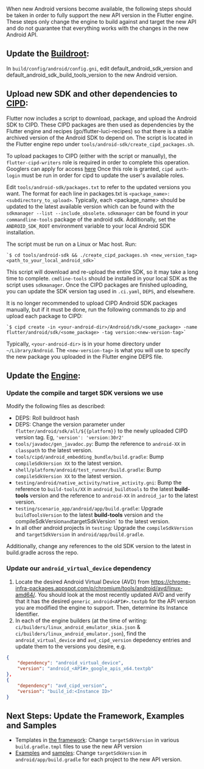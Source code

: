 When new Android versions become available, the following steps should be taken in order to fully support the new API version in the Flutter engine. These steps only change the engine to build against and target the new API and do not guarantee that everything works with the changes in the new Android API.

## Update the [Buildroot](https://github.com/flutter/buildroot):

In `build/config/android/config.gni`, edit default_android_sdk_version and  default_android_sdk_build_tools_version to the new Android version.

## Upload new SDK and other dependencies to [CIPD](https://chrome-infra-packages.appspot.com/p/flutter/android):

Flutter now includes a script to download, package, and upload the Android SDK to CIPD. These CIPD packages are then used as dependencies by the Flutter engine and recipes (go/flutter-luci-recipes) so that there is a stable archived version of the Android SDK to depend on. The script is located in the Flutter engine repo under `tools/android-sdk/create_cipd_packages.sh`.

To upload packages to CIPD (either with the script or manually), the  `flutter-cipd-writers` role is required in order to complete this operation. Googlers can apply for access [here](https://grants.corp.google.com/#/grants?request=8h%2Fflutter-cipd-writers) Once this role is granted, `cipd auth-login` must be run in order for cipd to update the user's available roles.

Edit `tools/android-sdk/packages.txt` to refer to the updated versions you want. The format for each line in packages.txt is `<package_name>:<subdirectory_to_upload>`. Typically, each <package_name> should be updated to the latest available version which can be found with the `sdkmanager --list --include_obsolete`. `sdkmanager` can be found in your `commandline-tools` package of the android sdk. Additionally, set the `ANDROID_SDK_ROOT` environment variable to your local Android SDK installation.

The script must be run on a Linux or Mac host. Run:

    `$ cd tools/android-sdk && ./create_cipd_packages.sh <new_version_tag> <path_to_your_local_android_sdk>`

This script will download and re-upload the entire SDK, so it may take a long time to complete. `cmdline-tools` should be installed in your local SDK as the script uses `sdkmanager`. Once the CIPD packages are finished uploading, you can update the SDK version tag used in `.ci.yaml`, `DEPS`, and elsewhere.

It is no longer recommended to upload CIPD Android SDK packages manually, but if it must be done, run the following commands to zip and upload each package to CIPD:

    `$ cipd create -in <your-android-dir>/Android/sdk/<some_package> -name flutter/android/sdk/<some_package> -tag version:<new-version-tag>`

Typically, `<your-android-dir>` is in your home directory under `~/Library/Android`. The `<new-version-tag>` is what you will use to specify the new package you uploaded in the Flutter engine DEPS file.

## Update the [Engine](https://github.com/flutter/engine):

### Update the compile and target SDK versions we use

Modify the following files as described:
* DEPS: Roll buildroot hash
* DEPS: Change the version parameter under `flutter/android/sdk/all/${{platform}}` to the newly uploaded CIPD version tag. Eg, `'version': 'version:30r2'`
* `tools/javadoc/gen_javadoc.py`: Bump the reference to `android-XX` in `classpath` to the latest version.
* `tools/cipd/android_embedding_bundle/build.gradle`: Bump `compileSdkVersion XX` to the latest version.
* `shell/platform/android/test_runner/build.gradle`: Bump `compileSdkVersion XX` to the latest version.
* `testing/android/native_activity/native_activity.gni`: Bump the reference to `build-tools/XX` in `android_buildtools` to the latest **build-tools** version and the reference to `android-XX` in `android_jar` to the latest version.
* `testing/scenario_app/android/app/build.gradle`: Upgrade `buildToolsVersion` to the latest **build-tools** version and `the `compileSdkVersion` and `targetSdkVersion` to the latest version.
* In all other android projects in `testing`: Upgrade the `compileSdkVersion` and `targetSdkVersion` in `android/app/build.gradle`.

Additionally, change any references to the old SDK version to the latest in build.gradle across the repo.

### Update our `android_virtual_device` dependency

1. Locate the desired Android Virtual Device (AVD) from https://chrome-infra-packages.appspot.com/p/chromium/tools/android/avd/linux-amd64/. You should look at the most recently updated AVD and verify that
  it has the desired `generic_android<API#>.textpb` for the API version you are modified the engine to support. Then, determine its Instance Identifier.
2. In each of the engine builders (at the time of writing: `ci/builders/linux_android_emulator_skia.json` & `ci/builders/linux_android_emulator.json`), find the `android_virtual_device` and `avd_cipd_version` depedency entries and update them to the versions you desire, e.g.

```json
{
    "dependency": "android_virtual_device",
    "version": "android_<API#>_google_apis_x64.textpb"
},
{
    "dependency": "avd_cipd_version",
    "version": "build_id:<Instance ID>"
}
```

## Next Steps: Update the Framework, Examples and Samples

* Templates in [the framework](https://github.com/flutter/flutter): Change `targetSdkVersion` in various `build.gradle.tmpl` files to use the new API version
* [Examples](https://github.com/flutter/flutter/tree/master/examples) and [samples](https://github.com/flutter/samples): Change `targetSdkVersion` in `android/app/build.gradle` for each project to the new API version.
